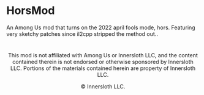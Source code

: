 # HorsMod

An Among Us mod that turns on the 2022 april fools mode, hors. Featuring very 
sketchy patches since il2cpp stripped the method out..

#
<p align="center">This mod is not affiliated with Among Us or Innersloth LLC, and the content contained therein is not endorsed or otherwise sponsored by Innersloth LLC. Portions of the materials contained herein are property of Innersloth LLC.</p>
<p align="center">© Innersloth LLC.</p>